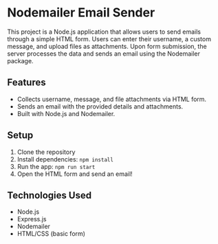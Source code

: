 # Nodemailer Email Sender

This project is a Node.js application that allows users to send emails through a simple HTML form. 
Users can enter their username, a custom message, and upload files as attachments. 
Upon form submission, the server processes the data and sends an email using the Nodemailer package.

## Features
- Collects username, message, and file attachments via HTML form.
- Sends an email with the provided details and attachments.
- Built with Node.js and Nodemailer.

## Setup
1. Clone the repository
2. Install dependencies: `npm install`
3. Run the app: `npm run start`
4. Open the HTML form and send an email!

## Technologies Used
- Node.js
- Express.js
- Nodemailer
- HTML/CSS (basic form)

